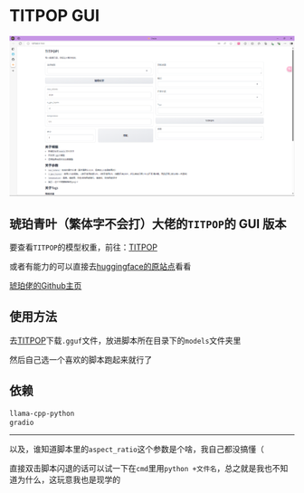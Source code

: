 # TITPOP GUI

![img.png](img.png)

## 琥珀青叶（繁体字不会打）大佬的`TITPOP`的 GUI 版本

要查看`TITPOP`的模型权重，前往：[TITPOP](https://hf-mirror.com/KBlueLeaf/TITPOP-200M-dev)

或者有能力的可以直接去[huggingface的原站点](https://huggingface.co/KBlueLeaf/TITPOP-200M-dev)看看

[琥珀佬的Github主页](https://github.com/KohakuBlueleaf)

## 使用方法

去[TITPOP](https://hf-mirror.com/KBlueLeaf/TITPOP-200M-dev)下载`.gguf`文件，放进脚本所在目录下的`models`文件夹里

然后自己选一个喜欢的脚本跑起来就行了

## 依赖

```
llama-cpp-python
gradio
```

---

以及，谁知道脚本里的`aspect_ratio`这个参数是个啥，我自己都没搞懂（

直接双击脚本闪退的话可以试一下在`cmd`里用`python +文件名`，总之就是我也不知道为什么，这玩意我也是现学的